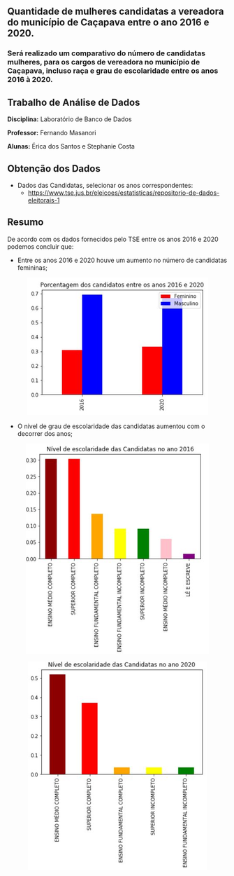 ## Quantidade de mulheres candidatas a vereadora do município de Caçapava entre o ano 2016 e 2020.

### Será realizado um comparativo do número de candidatas mulheres, para os cargos de vereadora no município de Caçapava, incluso raça e grau de escolaridade entre os anos 2016 à 2020.

## Trabalho de Análise de Dados

**Disciplina:**  Laboratório de Banco de Dados

**Professor:**  Fernando Masanori

**Alunas:**  Érica dos Santos e Stephanie Costa

## Obtenção dos Dados

-   Dados das Candidatas, selecionar os anos correspondentes:
	- https://www.tse.jus.br/eleicoes/estatisticas/repositorio-de-dados-eleitorais-1

## Resumo
De acordo com os dados fornecidos pelo TSE entre os anos 2016 e 2020 podemos concluir que:

-	Entre os anos 2016 e 2020 houve um aumento no número de candidatas femininas;

<p align="center">
  <img src="01.JPG">
</p>

-	O nivel de grau de escolaridade das candidatas aumentou com o decorrer dos anos;

<p align="center">
  <img src="02.JPG">
</p>

<p align="center">
  <img src="03.JPG">
</p>